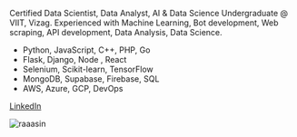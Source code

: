 Certified Data Scientist, Data Analyst, AI & Data Science Undergraduate @ VIIT, Vizag. Experienced with Machine Learning, Bot development, Web scraping, API development, Data Analysis, Data Science. 

- Python, JavaScript, C++, PHP, Go
- Flask, Django, Node , React
- Selenium, Scikit-learn, TensorFlow
- MongoDB, Supabase, Firebase, SQL
- AWS, Azure, GCP, DevOps

[LinkedIn](https://www.linkedin.com/in/raaasin/)
<p align="left">  <img src="https://komarev.com/ghpvc/?username=raaasin&label=Visitors&color=0e75b6&style=flat" alt="raaasin" /> </p>


